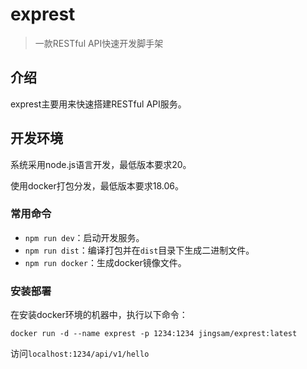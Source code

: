 # exprest

> 一款RESTful API快速开发脚手架


## 介绍

exprest主要用来快速搭建RESTful API服务。


## 开发环境

系统采用node.js语言开发，最低版本要求20。

使用docker打包分发，最低版本要求18.06。


### 常用命令

- `npm run dev`：启动开发服务。
- `npm run dist`：编译打包并在`dist`目录下生成二进制文件。
- `npm run docker`：生成docker镜像文件。


### 安装部署

在安装docker环境的机器中，执行以下命令：

```
docker run -d --name exprest -p 1234:1234 jingsam/exprest:latest
```

访问`localhost:1234/api/v1/hello`

